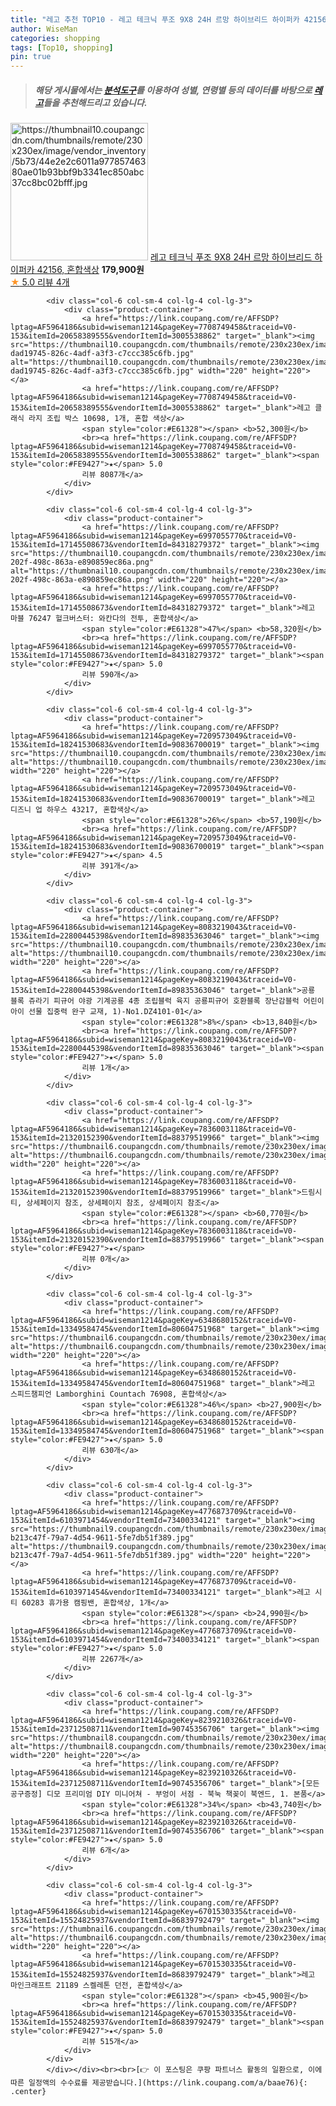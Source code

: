 ```yaml
---
title: "레고 추천 TOP10 - 레고 테크닉 푸조 9X8 24H 르망 하이브리드 하이퍼카 42156, 혼합색상"
author: WiseMan
categories: shopping
tags: [Top10, shopping]
pin: true
---
```


> ##### 해당 게시물에서는 [**분석도구**](https://itemscout.io/)를 이용하여 **성별**, **연령별** 등의 데이터를 바탕으로 [**레고**](https://link.coupang.com/a/baae76)들을 추천해드리고 있습니다.
<div class="container"><div class="row">
            <div class="col-6 col-sm-4 col-lg-4 col-lg-3">
                <div class="product-container">
                    <a href="https://link.coupang.com/re/AFFSDP?lptag=AF5964186&subid=wiseman1214&pageKey=7363747199&traceid=V0-153&itemId=18978137295&vendorItemId=89505408080" target="_blank"><img src="https://thumbnail10.coupangcdn.com/thumbnails/remote/230x230ex/image/vendor_inventory/5b73/44e2e2c6011a97785746380ae01b93bbf9b3341ec850abc37cc8bc02bfff.jpg" alt="https://thumbnail10.coupangcdn.com/thumbnails/remote/230x230ex/image/vendor_inventory/5b73/44e2e2c6011a97785746380ae01b93bbf9b3341ec850abc37cc8bc02bfff.jpg" width="220" height="220"></a>
                    <a href="https://link.coupang.com/re/AFFSDP?lptag=AF5964186&subid=wiseman1214&pageKey=7363747199&traceid=V0-153&itemId=18978137295&vendorItemId=89505408080" target="_blank">레고 테크닉 푸조 9X8 24H 르망 하이브리드 하이퍼카 42156, 혼합색상</a>
                    <span style="color:#E61328"></span> <b>179,900원</b>
                    <br><a href="https://link.coupang.com/re/AFFSDP?lptag=AF5964186&subid=wiseman1214&pageKey=7363747199&traceid=V0-153&itemId=18978137295&vendorItemId=89505408080" target="_blank"><span style="color:#FE9427">★</span> 5.0
                    리뷰 4개</a>
                </div>
            </div>
            
            <div class="col-6 col-sm-4 col-lg-4 col-lg-3">
                <div class="product-container">
                    <a href="https://link.coupang.com/re/AFFSDP?lptag=AF5964186&subid=wiseman1214&pageKey=7708749458&traceid=V0-153&itemId=20658389555&vendorItemId=3005538862" target="_blank"><img src="https://thumbnail10.coupangcdn.com/thumbnails/remote/230x230ex/image/retail/images/4436007768836235-dad19745-826c-4adf-a3f3-c7ccc385c6fb.jpg" alt="https://thumbnail10.coupangcdn.com/thumbnails/remote/230x230ex/image/retail/images/4436007768836235-dad19745-826c-4adf-a3f3-c7ccc385c6fb.jpg" width="220" height="220"></a>
                    <a href="https://link.coupang.com/re/AFFSDP?lptag=AF5964186&subid=wiseman1214&pageKey=7708749458&traceid=V0-153&itemId=20658389555&vendorItemId=3005538862" target="_blank">레고 클래식 라지 조립 박스 10698, 1개, 혼합 색상</a>
                    <span style="color:#E61328"></span> <b>52,300원</b>
                    <br><a href="https://link.coupang.com/re/AFFSDP?lptag=AF5964186&subid=wiseman1214&pageKey=7708749458&traceid=V0-153&itemId=20658389555&vendorItemId=3005538862" target="_blank"><span style="color:#FE9427">★</span> 5.0
                    리뷰 8087개</a>
                </div>
            </div>
            
            <div class="col-6 col-sm-4 col-lg-4 col-lg-3">
                <div class="product-container">
                    <a href="https://link.coupang.com/re/AFFSDP?lptag=AF5964186&subid=wiseman1214&pageKey=6997055770&traceid=V0-153&itemId=17145508673&vendorItemId=84318279372" target="_blank"><img src="https://thumbnail10.coupangcdn.com/thumbnails/remote/230x230ex/image/retail/images/2022/12/15/13/0/4768ca08-202f-498c-863a-e890859ec86a.png" alt="https://thumbnail10.coupangcdn.com/thumbnails/remote/230x230ex/image/retail/images/2022/12/15/13/0/4768ca08-202f-498c-863a-e890859ec86a.png" width="220" height="220"></a>
                    <a href="https://link.coupang.com/re/AFFSDP?lptag=AF5964186&subid=wiseman1214&pageKey=6997055770&traceid=V0-153&itemId=17145508673&vendorItemId=84318279372" target="_blank">레고 마블 76247 헐크버스터: 와칸다의 전투, 혼합색상</a>
                    <span style="color:#E61328">47%</span> <b>58,320원</b>
                    <br><a href="https://link.coupang.com/re/AFFSDP?lptag=AF5964186&subid=wiseman1214&pageKey=6997055770&traceid=V0-153&itemId=17145508673&vendorItemId=84318279372" target="_blank"><span style="color:#FE9427">★</span> 5.0
                    리뷰 590개</a>
                </div>
            </div>
            
            <div class="col-6 col-sm-4 col-lg-4 col-lg-3">
                <div class="product-container">
                    <a href="https://link.coupang.com/re/AFFSDP?lptag=AF5964186&subid=wiseman1214&pageKey=7209573049&traceid=V0-153&itemId=18241530683&vendorItemId=90836700019" target="_blank"><img src="https://thumbnail10.coupangcdn.com/thumbnails/remote/230x230ex/image/vendor_inventory/843d/989f5c10ad241657e77c7c0d391ca61ec37a464c522c1c7af0ca69abe857.jpg" alt="https://thumbnail10.coupangcdn.com/thumbnails/remote/230x230ex/image/vendor_inventory/843d/989f5c10ad241657e77c7c0d391ca61ec37a464c522c1c7af0ca69abe857.jpg" width="220" height="220"></a>
                    <a href="https://link.coupang.com/re/AFFSDP?lptag=AF5964186&subid=wiseman1214&pageKey=7209573049&traceid=V0-153&itemId=18241530683&vendorItemId=90836700019" target="_blank">레고 디즈니 업 하우스 43217, 혼합색상</a>
                    <span style="color:#E61328">26%</span> <b>57,190원</b>
                    <br><a href="https://link.coupang.com/re/AFFSDP?lptag=AF5964186&subid=wiseman1214&pageKey=7209573049&traceid=V0-153&itemId=18241530683&vendorItemId=90836700019" target="_blank"><span style="color:#FE9427">★</span> 4.5
                    리뷰 391개</a>
                </div>
            </div>
            
            <div class="col-6 col-sm-4 col-lg-4 col-lg-3">
                <div class="product-container">
                    <a href="https://link.coupang.com/re/AFFSDP?lptag=AF5964186&subid=wiseman1214&pageKey=8083219043&traceid=V0-153&itemId=22800445398&vendorItemId=89835363046" target="_blank"><img src="https://thumbnail10.coupangcdn.com/thumbnails/remote/230x230ex/image/vendor_inventory/b9a1/ab0071a98738181b5506fa05021bf8033897e462991079383c0973fd042e.png" alt="https://thumbnail10.coupangcdn.com/thumbnails/remote/230x230ex/image/vendor_inventory/b9a1/ab0071a98738181b5506fa05021bf8033897e462991079383c0973fd042e.png" width="220" height="220"></a>
                    <a href="https://link.coupang.com/re/AFFSDP?lptag=AF5964186&subid=wiseman1214&pageKey=8083219043&traceid=V0-153&itemId=22800445398&vendorItemId=89835363046" target="_blank">공룡 블록 쥬라기 피규어 야광 기계공룡 4종 조립블럭 육지 공룡피규어 호환블록 장난감블럭 어린이 아이 선물 집중력 완구 교재, 1)-No1.DZ4101-01</a>
                    <span style="color:#E61328">8%</span> <b>13,840원</b>
                    <br><a href="https://link.coupang.com/re/AFFSDP?lptag=AF5964186&subid=wiseman1214&pageKey=8083219043&traceid=V0-153&itemId=22800445398&vendorItemId=89835363046" target="_blank"><span style="color:#FE9427">★</span> 5.0
                    리뷰 1개</a>
                </div>
            </div>
            
            <div class="col-6 col-sm-4 col-lg-4 col-lg-3">
                <div class="product-container">
                    <a href="https://link.coupang.com/re/AFFSDP?lptag=AF5964186&subid=wiseman1214&pageKey=7836003118&traceid=V0-153&itemId=21320152390&vendorItemId=88379519966" target="_blank"><img src="https://thumbnail6.coupangcdn.com/thumbnails/remote/230x230ex/image/vendor_inventory/55c0/ff7e5752cf8aa8b2f72b5ec9cd67be8c5f937354f22c18e2beeed0fc71f4.png" alt="https://thumbnail6.coupangcdn.com/thumbnails/remote/230x230ex/image/vendor_inventory/55c0/ff7e5752cf8aa8b2f72b5ec9cd67be8c5f937354f22c18e2beeed0fc71f4.png" width="220" height="220"></a>
                    <a href="https://link.coupang.com/re/AFFSDP?lptag=AF5964186&subid=wiseman1214&pageKey=7836003118&traceid=V0-153&itemId=21320152390&vendorItemId=88379519966" target="_blank">드림시티, 상세페이지 참조, 상세페이지 참조, 상세페이지 참조</a>
                    <span style="color:#E61328"></span> <b>60,770원</b>
                    <br><a href="https://link.coupang.com/re/AFFSDP?lptag=AF5964186&subid=wiseman1214&pageKey=7836003118&traceid=V0-153&itemId=21320152390&vendorItemId=88379519966" target="_blank"><span style="color:#FE9427">★</span> 
                    리뷰 0개</a>
                </div>
            </div>
            
            <div class="col-6 col-sm-4 col-lg-4 col-lg-3">
                <div class="product-container">
                    <a href="https://link.coupang.com/re/AFFSDP?lptag=AF5964186&subid=wiseman1214&pageKey=6348680152&traceid=V0-153&itemId=13349584745&vendorItemId=80604751968" target="_blank"><img src="https://thumbnail6.coupangcdn.com/thumbnails/remote/230x230ex/image/rs_quotation_api/8j43h6gy/9a498b448e4c45a0b49c763a0c8d3ec9.jpg" alt="https://thumbnail6.coupangcdn.com/thumbnails/remote/230x230ex/image/rs_quotation_api/8j43h6gy/9a498b448e4c45a0b49c763a0c8d3ec9.jpg" width="220" height="220"></a>
                    <a href="https://link.coupang.com/re/AFFSDP?lptag=AF5964186&subid=wiseman1214&pageKey=6348680152&traceid=V0-153&itemId=13349584745&vendorItemId=80604751968" target="_blank">레고 스피드챔피언 Lamborghini Countach 76908, 혼합색상</a>
                    <span style="color:#E61328">46%</span> <b>27,900원</b>
                    <br><a href="https://link.coupang.com/re/AFFSDP?lptag=AF5964186&subid=wiseman1214&pageKey=6348680152&traceid=V0-153&itemId=13349584745&vendorItemId=80604751968" target="_blank"><span style="color:#FE9427">★</span> 5.0
                    리뷰 630개</a>
                </div>
            </div>
            
            <div class="col-6 col-sm-4 col-lg-4 col-lg-3">
                <div class="product-container">
                    <a href="https://link.coupang.com/re/AFFSDP?lptag=AF5964186&subid=wiseman1214&pageKey=4776873709&traceid=V0-153&itemId=6103971454&vendorItemId=73400334121" target="_blank"><img src="https://thumbnail9.coupangcdn.com/thumbnails/remote/230x230ex/image/retail/images/1211302031623729-b213c47f-79a7-4d54-9611-5fe7db51f389.jpg" alt="https://thumbnail9.coupangcdn.com/thumbnails/remote/230x230ex/image/retail/images/1211302031623729-b213c47f-79a7-4d54-9611-5fe7db51f389.jpg" width="220" height="220"></a>
                    <a href="https://link.coupang.com/re/AFFSDP?lptag=AF5964186&subid=wiseman1214&pageKey=4776873709&traceid=V0-153&itemId=6103971454&vendorItemId=73400334121" target="_blank">레고 시티 60283 휴가용 캠핑밴, 혼합색상, 1개</a>
                    <span style="color:#E61328"></span> <b>24,990원</b>
                    <br><a href="https://link.coupang.com/re/AFFSDP?lptag=AF5964186&subid=wiseman1214&pageKey=4776873709&traceid=V0-153&itemId=6103971454&vendorItemId=73400334121" target="_blank"><span style="color:#FE9427">★</span> 5.0
                    리뷰 2267개</a>
                </div>
            </div>
            
            <div class="col-6 col-sm-4 col-lg-4 col-lg-3">
                <div class="product-container">
                    <a href="https://link.coupang.com/re/AFFSDP?lptag=AF5964186&subid=wiseman1214&pageKey=8239210326&traceid=V0-153&itemId=23712508711&vendorItemId=90745356706" target="_blank"><img src="https://thumbnail8.coupangcdn.com/thumbnails/remote/230x230ex/image/vendor_inventory/5cb9/85059f0888443614d1082db3a8658b46194b58e2626d90a9d4a2020b4bdc.jpg" alt="https://thumbnail8.coupangcdn.com/thumbnails/remote/230x230ex/image/vendor_inventory/5cb9/85059f0888443614d1082db3a8658b46194b58e2626d90a9d4a2020b4bdc.jpg" width="220" height="220"></a>
                    <a href="https://link.coupang.com/re/AFFSDP?lptag=AF5964186&subid=wiseman1214&pageKey=8239210326&traceid=V0-153&itemId=23712508711&vendorItemId=90745356706" target="_blank">[모든공구증정] 디모 프리미엄 DIY 미니어쳐 - 부엉이 서점 - 북눅 책꽂이 북엔드, 1. 본품</a>
                    <span style="color:#E61328">34%</span> <b>43,740원</b>
                    <br><a href="https://link.coupang.com/re/AFFSDP?lptag=AF5964186&subid=wiseman1214&pageKey=8239210326&traceid=V0-153&itemId=23712508711&vendorItemId=90745356706" target="_blank"><span style="color:#FE9427">★</span> 5.0
                    리뷰 6개</a>
                </div>
            </div>
            
            <div class="col-6 col-sm-4 col-lg-4 col-lg-3">
                <div class="product-container">
                    <a href="https://link.coupang.com/re/AFFSDP?lptag=AF5964186&subid=wiseman1214&pageKey=6701530335&traceid=V0-153&itemId=15524825937&vendorItemId=86839792479" target="_blank"><img src="https://thumbnail6.coupangcdn.com/thumbnails/remote/230x230ex/image/vendor_inventory/2d65/e4a136a24e55b2e289f102f53effe417105b9ae88a41ff9bab1ebe4f3dc6.png" alt="https://thumbnail6.coupangcdn.com/thumbnails/remote/230x230ex/image/vendor_inventory/2d65/e4a136a24e55b2e289f102f53effe417105b9ae88a41ff9bab1ebe4f3dc6.png" width="220" height="220"></a>
                    <a href="https://link.coupang.com/re/AFFSDP?lptag=AF5964186&subid=wiseman1214&pageKey=6701530335&traceid=V0-153&itemId=15524825937&vendorItemId=86839792479" target="_blank">레고 마인크래프트 21189 스켈레톤 던전, 혼합색상</a>
                    <span style="color:#E61328"></span> <b>45,900원</b>
                    <br><a href="https://link.coupang.com/re/AFFSDP?lptag=AF5964186&subid=wiseman1214&pageKey=6701530335&traceid=V0-153&itemId=15524825937&vendorItemId=86839792479" target="_blank"><span style="color:#FE9427">★</span> 5.0
                    리뷰 515개</a>
                </div>
            </div>
            </div></div><br><br>[👉 이 포스팅은 쿠팡 파트너스 활동의 일환으로, 이에 따른 일정액의 수수료를 제공받습니다.](https://link.coupang.com/a/baae76){: .center}